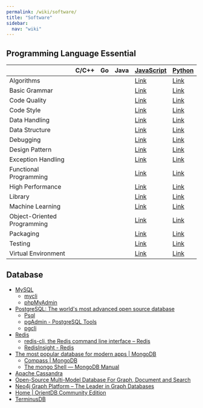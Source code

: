 ```yaml
---
permalink: /wiki/software/
title: "Software"
sidebar:
  nav: "wiki"
---
```


## Programming Language Essential

|                               | C/C++ | Go | Java | [JavaScript][javascript]                        | [Python][python]                            |
|-------------------------------|-------|----|------|-------------------------------------------------|---------------------------------------------|
| Algorithms                    |       |    |      | [Link][javascript: algorithms]                  | [Link][python: algorithms]                  |
| Basic Grammar                 |       |    |      | [Link][javascript: basic grammar]               | [Link][python: basic grammar]               |
| Code Quality                  |       |    |      | [Link][javascript: code quality]                | [Link][python: code quality]                |
| Code Style                    |       |    |      | [Link][javascript: code style]                  | [Link][python: code style]                  |
| Data Handling                 |       |    |      | [Link][javascript: data handling]               | [Link][python: data handling]               |
| Data Structure                |       |    |      | [Link][javascript: data structure]              | [Link][python: data structure]              |
| Debugging                     |       |    |      | [Link][javascript: debugging]                   | [Link][python: debugging]                   |
| Design Pattern                |       |    |      | [Link][javascript: design pattern]              | [Link][python: design pattern]              |
| Exception Handling            |       |    |      | [Link][javascript: exception handling]          | [Link][python: exception handling]          |
| Functional Programming        |       |    |      | [Link][javascript: functional programming]      | [Link][python: functional programming]      |
| High Performance              |       |    |      | [Link][javascript: high performance]            | [Link][python: high performance]            |
| Library                       |       |    |      | [Link][javascript: library]                     | [Link][python: library]                     |
| Machine Learning              |       |    |      | [Link][javascript: machine-learning]            | [Link][python: machine-learning]            |
| Object-Oriented Programming   |       |    |      | [Link][javascript: object-oriented programming] | [Link][python: object-oriented programming] |
| Packaging                     |       |    |      | [Link][javascript: packaging]                   | [Link][python: packaging]                   |
| Testing                       |       |    |      | [Link][javascript: testing]                     | [Link][python: testing]                     |
| Virtual Environment           |       |    |      | [Link][javascript: virtual-environment]         | [Link][python: virtual-environment]         |

[javascript]: programming_language_essential/javascript.md
[javascript: algorithms]: programming_language_essential/javascript.md#algorithms
[javascript: basic grammar]: programming_language_essential/javascript.md#basic-grammar
[javascript: code quality]: programming_language_essential/javascript.md#code-quality
[javascript: code style]: programming_language_essential/javascript.md#code-style
[javascript: data handling]: programming_language_essential/javascript.md#data-handling
[javascript: data structure]: programming_language_essential/javascript.md#data-structure
[javascript: debugging]: programming_language_essential/javascript.md#debugging
[javascript: design pattern]: programming_language_essential/javascript.md#design-pattern
[javascript: exception handling]: programming_language_essential/javascript.md#exception-handling
[javascript: functional programming]: programming_language_essential/javascript.md#functional-programming
[javascript: high performance]: programming_language_essential/javascript.md#high-performance
[javascript: library]: programming_language_essential/javascript.md#library
[javascript: machine-learning]: programming_language_essential/javascript.md#machine-learning
[javascript: object-oriented programming]: programming_language_essential/javascript.md#object-oriented-programming
[javascript: packaging]: programming_language_essential/javascript.md#packaging
[javascript: testing]: programming_language_essential/javascript.md#testing
[javascript: virtual-environment]: programming_language_essential/javascript.md#virtual-environment

[python]: programming_language_essential/python.md
[python: algorithms]: programming_language_essential/python.md#algorithms
[python: basic grammar]: programming_language_essential/python.md#basic-grammar
[python: code quality]: programming_language_essential/python.md#code-quality
[python: code style]: programming_language_essential/python.md#code-style
[python: data handling]: programming_language_essential/python.md#data-handling
[python: data structure]: programming_language_essential/python.md#data-structure
[python: debugging]: programming_language_essential/python.md#debugging
[python: design pattern]: programming_language_essential/python.md#design-pattern
[python: exception handling]: programming_language_essential/python.md#exception-handling
[python: functional programming]: programming_language_essential/python.md#functional-programming
[python: high performance]: programming_language_essential/python.md#high-performance
[python: library]: programming_language_essential/python.md#library
[python: machine-learning]: programming_language_essential/python.md#machine-learning
[python: object-oriented programming]: programming_language_essential/python.md#object-oriented-programming
[python: packaging]: programming_language_essential/python.md#packaging
[python: testing]: programming_language_essential/python.md#testing
[python: virtual-environment]: programming_language_essential/python.md#virtual-environment

## Database

* [MySQL](https://www.mysql.com/)
  * [mycli](https://www.mycli.net/)
  * [phpMyAdmin](https://www.phpmyadmin.net/)
* [PostgreSQL: The world's most advanced open source database](https://www.postgresql.org/)
  * [Psql](http://postgresguide.com/utilities/psql.html)
  * [pgAdmin - PostgreSQL Tools](https://www.pgadmin.org/)
  * [pgcli](https://www.pgcli.com/)
* [Redis](https://redis.io/)
  * [redis-cli, the Redis command line interface – Redis](https://redis.io/topics/rediscli)
  * [RedisInsight - Redis](https://redislabs.com/redis-enterprise/redis-insight/)
* [The most popular database for modern apps \| MongoDB](https://www.mongodb.com/)
  * [Compass \| MongoDB](https://www.mongodb.com/products/compass)
  * [The mongo Shell — MongoDB Manual](https://docs.mongodb.com/manual/mongo/)
* [Apache Cassandra](https://cassandra.apache.org/)
* [Open-Source Multi-Model Database For Graph, Document and Search](https://www.arangodb.com/)
* [Neo4j Graph Platform – The Leader in Graph Databases](https://neo4j.com/)
* [Home \| OrientDB Community Edition](http://orientdb.org/)
* [TerminusDB](https://terminusdb.com/)
